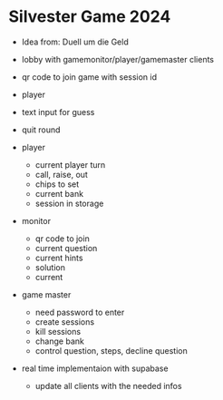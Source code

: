 # Silvester Game 2024

- Idea from: Duell um die Geld

- lobby with gamemonitor/player/gamemaster clients
- qr code to join game with session id
- player
- text input for guess
- quit round

- player
  - current player turn
  - call, raise, out
  - chips to set
  - current bank
  - session in storage

- monitor
  - qr code to join
  - current question
  - current hints
  - solution
  - current 

- game master
  - need password to enter
  - create sessions
  - kill sessions
  - change bank
  - control question, steps, decline question

- real time implementaion with supabase
  - update all clients with the needed infos
